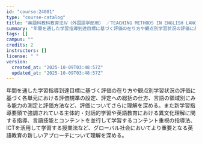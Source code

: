 ```yaml
---
id: "course:24081"
type: "course-catalog"
title: "英語科教科教育法Ⅳ（外国語学部用） ／TEACHING METHODS IN ENGLISH LANGUAGE Ⅳ"
summary: "年間を通した学習指導到達目標に基づく評価の在り方や観点別学習状況の評価に基づく各単元における評価規準の設定、評定への総括の仕方、言語の領域別にみる能力の測定と評価方法など、評価についてさらに理解を深める。また新学習指導要領で強調されている主…"
tags: []
campus: ""
credits: 2
instructors: []
license: " "
version:
  created_at: "2025-10-09T03:48:57Z"
  updated_at: "2025-10-09T03:48:57Z"
---
```


年間を通した学習指導到達目標に基づく評価の在り方や観点別学習状況の評価に基づく各単元における評価規準の設定、評定への総括の仕方、言語の領域別にみる能力の測定と評価方法など、評価についてさらに理解を深める。また新学習指導要領で強調されている主体的・対話的学習や英語教育における異文化理解に関する指導、言語技能とコンテントを並行して学習するコンテント重視の指導法、ICTを活用して学習する授業法など、グローバル社会においてより重要となる英語教育の新しいアプローチについて理解を深める。
